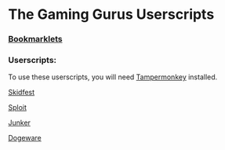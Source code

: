# The Gaming Gurus Userscripts

### [Bookmarklets](https://y9x.github.io/userscripts/bookmarks.html?0)

### Userscripts:

To use these userscripts, you will need [Tampermonkey](https://www.tampermonkey.net/) installed.

[Skidfest](https://y9x.github.io/userscripts/skidfest.user.js)

[Sploit](https://y9x.github.io/userscripts/sploit.user.js)

[Junker](https://y9x.github.io/userscripts/junker.user.js)

[Dogeware](https://y9x.github.io/userscripts/dogeware.user.js)